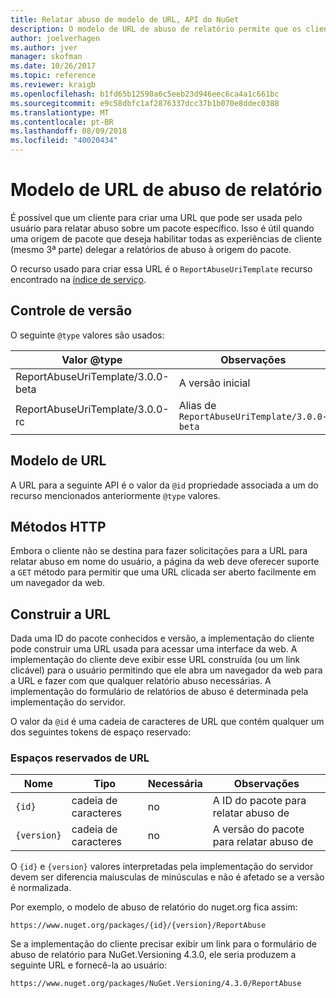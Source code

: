 ```yaml
---
title: Relatar abuso de modelo de URL, API do NuGet
description: O modelo de URL de abuso de relatório permite que os clientes exibir um link para relatar abuso em sua interface do usuário.
author: joelverhagen
ms.author: jver
manager: skofman
ms.date: 10/26/2017
ms.topic: reference
ms.reviewer: kraigb
ms.openlocfilehash: b1fd65b12590a6c5eeb23d946eec6ca4a1c661bc
ms.sourcegitcommit: e9c58dbfc1af2876337dcc37b1b070e8ddec0388
ms.translationtype: MT
ms.contentlocale: pt-BR
ms.lasthandoff: 08/09/2018
ms.locfileid: "40020434"
---
```

# <a name="report-abuse-url-template"></a>Modelo de URL de abuso de relatório

É possível que um cliente para criar uma URL que pode ser usada pelo usuário para relatar abuso sobre um pacote específico. Isso é útil quando uma origem de pacote que deseja habilitar todas as experiências de cliente (mesmo 3ª parte) delegar a relatórios de abuso à origem do pacote.

O recurso usado para criar essa URL é o `ReportAbuseUriTemplate` recurso encontrado na [índice de serviço](service-index.md).

## <a name="versioning"></a>Controle de versão

O seguinte `@type` valores são usados:

Valor @type                       | Observações
--------------------------------- | -----
ReportAbuseUriTemplate/3.0.0-beta | A versão inicial
ReportAbuseUriTemplate/3.0.0-rc   | Alias de `ReportAbuseUriTemplate/3.0.0-beta`

## <a name="url-template"></a>Modelo de URL

A URL para a seguinte API é o valor da `@id` propriedade associada a um do recurso mencionados anteriormente `@type` valores.

## <a name="http-methods"></a>Métodos HTTP

Embora o cliente não se destina para fazer solicitações para a URL para relatar abuso em nome do usuário, a página da web deve oferecer suporte a `GET` método para permitir que uma URL clicada ser aberto facilmente em um navegador da web.

## <a name="construct-the-url"></a>Construir a URL

Dada uma ID do pacote conhecidos e versão, a implementação do cliente pode construir uma URL usada para acessar uma interface da web. A implementação do cliente deve exibir esse URL construída (ou um link clicável) para o usuário permitindo que ele abra um navegador da web para a URL e fazer com que qualquer relatório abuso necessárias. A implementação do formulário de relatórios de abuso é determinada pela implementação do servidor.

O valor da `@id` é uma cadeia de caracteres de URL que contém qualquer um dos seguintes tokens de espaço reservado:

### <a name="url-placeholders"></a>Espaços reservados de URL

Nome        | Tipo    | Necessária | Observações
----------- | ------- | -------- | -----
`{id}`      | cadeia de caracteres  | no       | A ID do pacote para relatar abuso de
`{version}` | cadeia de caracteres  | no       | A versão do pacote para relatar abuso de

O `{id}` e `{version}` valores interpretadas pela implementação do servidor devem ser diferencia maiusculas de minúsculas e não é afetado se a versão é normalizada.

Por exemplo, o modelo de abuso de relatório do nuget.org fica assim:

    https://www.nuget.org/packages/{id}/{version}/ReportAbuse

Se a implementação do cliente precisar exibir um link para o formulário de abuso de relatório para NuGet.Versioning 4.3.0, ele seria produzem a seguinte URL e fornecê-la ao usuário:

    https://www.nuget.org/packages/NuGet.Versioning/4.3.0/ReportAbuse
